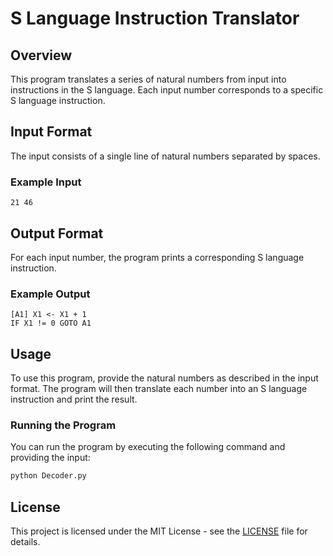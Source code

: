 
# S Language Instruction Translator

## Overview

This program translates a series of natural numbers from input into instructions in the S language. Each input number corresponds to a specific S language instruction.

## Input Format

The input consists of a single line of natural numbers separated by spaces.

### Example Input

```
21 46
```

## Output Format

For each input number, the program prints a corresponding S language instruction.

### Example Output

```
[A1] X1 <- X1 + 1
IF X1 != 0 GOTO A1
```

## Usage

To use this program, provide the natural numbers as described in the input format. The program will then translate each number into an S language instruction and print the result.

### Running the Program

You can run the program by executing the following command and providing the input:

```bash
python Decoder.py
```

## License

This project is licensed under the MIT License - see the [LICENSE](LICENSE) file for details.
